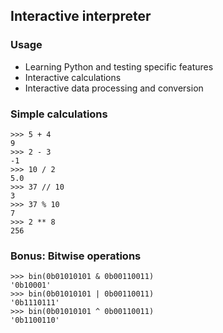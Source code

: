 ## Interactive interpreter

### Usage

  * Learning Python and testing specific features
  * Interactive calculations
  * Interactive data processing and conversion

### Simple calculations

    >>> 5 + 4
    9
    >>> 2 - 3
    -1
    >>> 10 / 2
    5.0
    >>> 37 // 10
    3
    >>> 37 % 10
    7
    >>> 2 ** 8
    256

### Bonus: Bitwise operations

    >>> bin(0b01010101 & 0b00110011)
    '0b10001'
    >>> bin(0b01010101 | 0b00110011)
    '0b1110111'
    >>> bin(0b01010101 ^ 0b00110011)
    '0b1100110'
